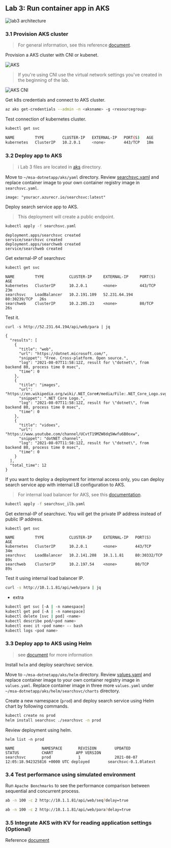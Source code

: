 ## Lab 3: Run container app in AKS

![lab3 architecture](./msa-lab3.png)

### 3.1 Provision AKS cluster

> For general information, see this reference [document](https://docs.microsoft.com/en-us/azure/aks/kubernetes-walkthrough-portal).

Provision a AKS cluster with CNI or kubenet.

![AKS](./images/lab3_02.png)

> If you're using CNI use the virtual network settings you've created in the beginning of the lab.

![AKS CNI](./images/lab3_03.png)

Get k8s credentials and connect to AKS cluster.

```bash
az aks get-credentials --admin -n <aksname> -g <resourcegroup>
```

Test connection of kubernetes cluster.

```bash
kubectl get svc
```
```bash
NAME         TYPE        CLUSTER-IP   EXTERNAL-IP   PORT(S)   AGE
kubernetes   ClusterIP   10.2.0.1     <none>        443/TCP   10m
```

### 3.2 Deploy app to AKS

>:information_source: Lab 3 files are located in [aks](../aks) directory.

Move to `~/msa-dotnetapp/aks/yaml` directory. Review [searchsvc.yaml](../aks/yaml/searchsvc.yaml) and replace container image to your own container registry image in `searchsvc.yaml`. 

```
image: "youracr.azurecr.io/searchsvc:latest"
```

Deploy search service app to AKS.

> This deployment will create a public endpoint.

```bash
kubectl apply -f searchsvc.yaml
```
```
deployment.apps/searchsvc created
service/searchsvc created
deployment.apps/searchweb created
service/searchweb created
```

Get external-IP of searchsvc
```bash
kubectl get svc
```
```
NAME         TYPE           CLUSTER-IP     EXTERNAL-IP     PORT(S)        AGE
kubernetes   ClusterIP      10.2.0.1       <none>          443/TCP        23m
searchsvc    LoadBalancer   10.2.191.109   52.231.64.194   80:30239/TCP   26s
searchweb    ClusterIP      10.2.205.23    <none>          80/TCP         26s
```

Test it.
```
curl -s http://52.231.64.194/api/web/para | jq
```
```
{
  "results": [
    {
      "title": "web",
      "url": "https://dotnet.microsoft.com/",
      "snippet": "Free. Cross-platform. Open source.",
      "log": "2021-08-07T11:58:12Z, result for \"dotnet\", from backend 80, process time 0 msec",
      "time": 0
    },
    {
      "title": "images",
      "url": "https://en.wikipedia.org/wiki/.NET_Core#/media/File:.NET_Core_Logo.svg",
      "snippet": ".NET Core Logo.",
      "log": "2021-08-07T11:58:12Z, result for \"dotnet\", from backend 80, process time 0 msec",
      "time": 0
    },
    {
      "title": "vidoes",
      "url": "https://www.youtube.com/channel/UCvtT19MZW8dq5Wwfu6B0oxw",
      "snippet": "dotNET channel",
      "log": "2021-08-07T11:58:12Z, result for \"dotnet\", from backend 80, process time 0 msec",
      "time": 0
    }
  ],
  "total_time": 12
}
```

If you want to deploy a deployment for internal access only, you can deploy search service app with internal LB configuration to AKS.

> For internal load balancer for AKS, see this [documentation](https://docs.microsoft.com/en-us/azure/aks/internal-lb).

```bash
kubectl apply -f searchsvc_ilb.yaml
```

Get external-IP of searchsvc. You will get the private IP address instead of public IP address.

```bash
kubectl get svc
```
```
NAME         TYPE           CLUSTER-IP     EXTERNAL-IP   PORT(S)        AGE
kubernetes   ClusterIP      10.2.0.1       <none>        443/TCP        34m
searchsvc    LoadBalancer   10.2.141.208   10.1.1.81     80:30332/TCP   89s
searchweb    ClusterIP      10.2.197.54    <none>        80/TCP         89s
```

Test it using internal load balancer IP.

```bash
curl -s http://10.1.1.81/api/web/para | jq
```

- extra

```bash
kubectl get svc [-A | -n namespace]
kubectl get pod [-A | -n namespace]
kubectl delete [svc | pod] <name>
kubectl describe pod/<pod name>
kubectl exec it <pod name> -- bash
kubectl logs <pod name>
```

### 3.3 Deploy app to AKS using Helm

> see [document](https://docs.microsoft.com/en-us/azure/aks/quickstart-helm) for more information

Install `helm` and deploy searchsvc service.

Move to `~/msa-dotnetapp/aks/helm` directory. Review [values.yaml](../aks/helm/searchsvc/values.yaml) and replace container image to your own container registry image in `values.yaml`. Replace container image in three more `values.yaml` under `~/msa-dotnetapp/aks/helm/searchsvc/charts` directory.

Create a new namespace (`prod`) and deploy search service using Helm chart by following commands.

```bash
kubectl create ns prod
helm install searchsvc ./searchsvc -n prod
```

Review deployment using helm.

```
helm list -n prod
```
```
NAME            NAMESPACE       REVISION        UPDATED                                 STATUS          CHART          APP VERSION
searchsvc       prod            1               2021-08-07 12:05:18.942325816 +0000 UTC deployed        searchsvc-0.1.0latest
```
### 3.4 Test performance using simulated environment

Run `Apache Benchmarks` to see the performance comparison between sequential and concurrent process.

```bash
ab -n 100 -c 2 http://10.1.1.81/api/web/seq?delay=true
```

```bash
ab -n 100 -c 2 http://10.1.1.81/api/web/para?delay=true
```

### 3.5 Integrate AKS with KV for reading application settings (Optional)

Reference [document](https://docs.microsoft.com/en-us/azure/key-vault/general/key-vault-integrate-kubernetes)
